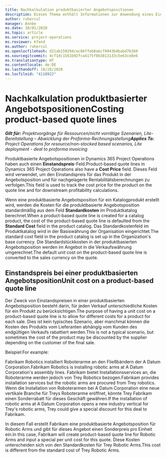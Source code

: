 ```yaml
---
title: Nachkalkulation produktbasierter Angebotspositionen
description: Dieses Thema enthält Informationen zur Anwendung eines Einstandspreis bei einer produktbasierten Angebotsposition.
author: ruhercul
manager: Annbe
ms.date: 10/01/2020
ms.topic: article
ms.service: project-operations
ms.reviewer: kfend
ms.author: ruhercul
ms.openlocfilehash: d21ab159294cac66ffeb8abcf0943b4babd7b360
ms.sourcegitcommit: 4cf1dc1561b92fca4175f0b3813133c5e63ce8e6
ms.translationtype: HT
ms.contentlocale: de-DE
ms.lasthandoff: 10/28/2020
ms.locfileid: "4118922"
---
```

# <a name="costing-product-based-quote-lines"></a><span data-ttu-id="525f9-103">Nachkalkulation produktbasierter Angebotspositionen</span><span class="sxs-lookup"><span data-stu-id="525f9-103">Costing product-based quote lines</span></span>

<span data-ttu-id="525f9-104">_**Gilt für:** Projektvorgänge für Ressourcen/nicht vorrätige Szenarien, Lite-Bereitstellung – Abwicklung der Proforma-Rechnungsstellung_</span><span class="sxs-lookup"><span data-stu-id="525f9-104">_**Applies To:** Project Operations for resource/non-stocked based scenarios, Lite deployment - deal to proforma invoicing_</span></span>


<span data-ttu-id="525f9-105">Produktbasierte Angebotspositionen in Dynamics 365 Project Operations haben auch einen **Einstandspreis**-Feld.</span><span class="sxs-lookup"><span data-stu-id="525f9-105">Product-based quote lines in Dynamics 365 Project Operations also have a **Cost Price** field.</span></span> <span data-ttu-id="525f9-106">Dieses Feld wird verwendet, um den Einstandspreis für das Produkt in der Angebotsposition und für nachgelagerte Rentabilitätsberechnungen zu verfolgen.</span><span class="sxs-lookup"><span data-stu-id="525f9-106">This field is used to track the cost price for the product on the quote line and for downstream profitability calculations.</span></span>

<span data-ttu-id="525f9-107">Wenn eine produktbasierte Angebotsposition für ein Katalogprodukt erstellt wird, werden die Kosten für die produktbasierte Angebotsposition standardmäßig aus dem Feld **Standardkosten** im Produktkatalog berechnet.</span><span class="sxs-lookup"><span data-stu-id="525f9-107">When a product-based quote line is created for a catalog product, the cost of the product-based quote line is defaulted from the **Standard Cost** field in the product catalog.</span></span> <span data-ttu-id="525f9-108">Das Standardkostenfeld im Produktkatalog wird in der Basiswährung der Organisation eingerichtet.</span><span class="sxs-lookup"><span data-stu-id="525f9-108">The standard cost field in the product catalog is set up in the Organization's base currency.</span></span> <span data-ttu-id="525f9-109">Die Standardstückkosten in der produktbasierten Angebotsposition werden im Angebot in die Verkaufswährung umgerechnet.</span><span class="sxs-lookup"><span data-stu-id="525f9-109">The default unit cost on the product-based quote line is converted to the sales currency on the quote.</span></span>

## <a name="unit-cost-on-a-product-based-quote-line"></a><span data-ttu-id="525f9-110">Einstandspreis bei einer produktbasierten Angebotsposition</span><span class="sxs-lookup"><span data-stu-id="525f9-110">Unit cost on a product-based quote line</span></span>

<span data-ttu-id="525f9-111">Der Zweck von Einstandspreisen in einer produktbasierten Angebotsposition besteht darin, für jeden Verkauf unterschiedliche Kosten für ein Produkt zu berücksichtigen.</span><span class="sxs-lookup"><span data-stu-id="525f9-111">The purpose of having a unit cost on a product-based quote line is to allow for different costs for a product for each sale.</span></span> <span data-ttu-id="525f9-112">Dies ist kein typisches Szenario, aber manchmal können die Kosten des Produkts vom Lieferanten abhängig vom Kunden des endgültigen Verkaufs rabattiert werden.</span><span class="sxs-lookup"><span data-stu-id="525f9-112">This is not a typical scenario, but sometimes the cost of the product may be discounted by the supplier depending on the customer of the final sale.</span></span>

<span data-ttu-id="525f9-113">Beispiel:</span><span class="sxs-lookup"><span data-stu-id="525f9-113">For example:</span></span>

<span data-ttu-id="525f9-114">Fabrikam Robotics installiert Roboterarme an den Fließbändern der A Datum Corporation.</span><span class="sxs-lookup"><span data-stu-id="525f9-114">Fabrikam Robotics is installing robotic arms at A Datum Corporation's assembly lines.</span></span> <span data-ttu-id="525f9-115">Fabrikam bietet Installationsservices an, die Roboterarme werden jedoch von Trey Robotics bezogen.</span><span class="sxs-lookup"><span data-stu-id="525f9-115">Fabrikam provides installation services but the robotic arms are procured from Trey robotics.</span></span> <span data-ttu-id="525f9-116">Wenn die Installation von Roboterarmen bei A Datum Corporation eine neue vertikale Branche für Treys Roboterarme eröffnet, könnte Trey Fabrikam einen Sonderrabatt für dieses Geschäft gewähren.</span><span class="sxs-lookup"><span data-stu-id="525f9-116">If the installation of robotic arms at A Datum Corporation opens a new industry vertical for Trey's robotic arms, Trey could give a special discount for this deal to Fabrikam.</span></span>

<span data-ttu-id="525f9-117">In diesem Fall erstellt Fabrikam eine produktbasierte Angebotsposition für Robotic Arms und gibt für dieses Angebot einen Sonderpreis pro Einheit ein.</span><span class="sxs-lookup"><span data-stu-id="525f9-117">In this case, Fabrikam will create product-based quote line for Robotic Arms and input a special per unit cost for this quote.</span></span> <span data-ttu-id="525f9-118">Diese Kosten unterscheiden sich von den Standardkosten für Trey Robotic Arms.</span><span class="sxs-lookup"><span data-stu-id="525f9-118">This cost is different from the standard cost of Trey Robotic Arms.</span></span>
